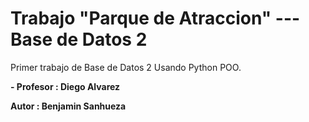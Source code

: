 # Trabajo "Parque de Atraccion" --- Base de Datos 2

Primer trabajo de Base de Datos 2 Usando Python POO.

**- Profesor : Diego Alvarez**

**Autor : Benjamin Sanhueza**
